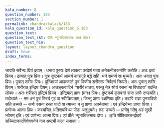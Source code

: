 ```yaml
---
kala_number: 8
question_number: 183
section_number: 1
permalink: chandra/kala/6/183
kala_question_id: kala_question_6.183
question_text: 
question_text_skt: प्रीतेः न्यूनाधिक्यभावः कथं ज्ञेयः?
question_text_hin: 
layout: layout_chandra_question
draft: true
index_terms:
---
```


<!-- skt-start -->
जाग्रति सर्वेभ्यः प्रियं द्रव्यम्। धनाय पुरुषः देशं त्यक्त्वा परदेशं गत्वा अनेकनीचकर्माणि करोति। अतः द्रव्यं प्रियम्। 
द्रव्यात् पुत्रः प्रियः। पुत्रः दुष्टकर्म आचर्य कारागृहे बद्धे सति, धनं समर्प्य सः मुच्यते। अतः धनात् पुत्रः प्रियः।
पुत्रात् शरीरः प्रियः। दुर्भिक्षायां आपत्काले पुत्रं विक्रीय शरीरस्य निर्वहणं क्रियते। अतः पुत्रात् शरीरं प्रियम्।
शरीरात् इन्द्रियं प्रियम्। आतङ्कवादिनं “शरीरं ताडय, परन्तु नेत्रं श्रोत्रं रसनां मा विघाटय” वदन्ति लोकाः। अतः शरीरात् इन्द्रियं प्रियम्। 
इन्द्रियात् प्राणः (मनः) प्रियः। दुष्टकर्म कृतवन्तं राजा प्राणैः दण्डयति। तदोच्यते -- मम धनं पुत्रं स्त्रियं गृहं वा स्वीक्रियताम्। किन्तु प्राणाः रक्षणियाः इति। तदापि राज्ञा पुनरादिष्टे सति उच्यते -- कर्णः रसना हस्तः पादो वा त्याज्यः न तु प्राणाः अपनेतव्याः। एवं इन्द्रियेभ्यः प्राणाः प्रियाः। 
प्राणेभ्यः आत्मा प्रियः। कस्यचित् अतिशयविध्या पीडा अनुभूयते। तदा उच्यते -- प्राणेषु गतेषु अहं सुखी भवेयम् इति। एवं प्राणेभ्यः आत्मा प्रियः। 
एवं प्रीतेः न्यूनाधिकभावः ज्ञेयः।
॥इति श्रीविचारचन्द्रोदये सच्चिदानन्दविशेषवर्णनं नाम अष्टमी कला समाप्ता॥
<!-- skt-end -->

<!-- eng-start -->
<!-- eng-end -->

